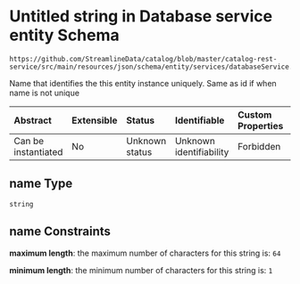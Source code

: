 # Untitled string in Database service entity Schema

```text
https://github.com/StreamlineData/catalog/blob/master/catalog-rest-service/src/main/resources/json/schema/entity/services/databaseService.json#/properties/name
```

Name that identifies the this entity instance uniquely. Same as id if when name is not unique

| Abstract | Extensible | Status | Identifiable | Custom Properties | Additional Properties | Access Restrictions | Defined In |
| :--- | :--- | :--- | :--- | :--- | :--- | :--- | :--- |
| Can be instantiated | No | Unknown status | Unknown identifiability | Forbidden | Allowed | none | [databaseService.json\*](https://github.com/parthp2107/jsonTesting/tree/982c19ce17ac8d846e924786a3bf1598f2ce11b7/Entities/out/entity/services/databaseService.json) |

## name Type

`string`

## name Constraints

**maximum length**: the maximum number of characters for this string is: `64`

**minimum length**: the minimum number of characters for this string is: `1`

